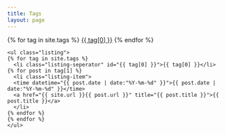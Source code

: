 ```yaml
---
title: Tags
layout: page
---
```


<div class="middle_inner">
	<div id='tag_cloud'>
	{% for tag in site.tags %}
	<a href="#{{ tag[0] }}" title="{{ tag[0] }}" rel="{{ tag[1].size }}">{{ tag[0] }}</a>
	{% endfor %}
	</div>

	<ul class="listing">
	{% for tag in site.tags %}
	  <li class="listing-seperator" id="{{ tag[0] }}">{{ tag[0] }}</li>
	{% for post in tag[1] %}
	  <li class="listing-item">
	  <time datetime="{{ post.date | date:"%Y-%m-%d" }}">{{ post.date | date:"%Y-%m-%d" }}</time>
	  <a href="{{ site.url }}{{ post.url }}" title="{{ post.title }}">{{ post.title }}</a>
	  </li>
	{% endfor %}
	{% endfor %}
	</ul>

</div>
<script src="/media/js/jquery.tagclouds.js" type="text/javascript" charset="utf-8"></script> 
<script language="javascript">
$.fn.tagclouds.defaults = {
    size: {start: 1, end: 1, unit: 'em'},
      color: {start: '#FFAEB9', end: '#ff3333'}
};

$(function () {
    $('#tag_cloud a').tagclouds();
});
</script>
